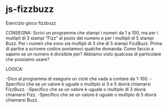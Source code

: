 # js-fizzbuzz
Esercizio gioco fizzbuzz

CONSEGNA:
Scrivi un programma che stampi i numeri da 1 a 100, ma per i multipli di 3 stampi “Fizz” al posto del numero e per i multipli di 5 stampi Buzz.
Per i numeri che sono sia multipli di 3 che di 5 stampi FizzBuzz.
Prima di partire a scrivere codice poniamoci qualche domanda:
Come faccio a sapere se un numero è divisibile per?
Abbiamo visto qualcosa di particolare che possiamo usare?

LOGICA:

-Dico al programma di eseguire un cicle che vada a contare da 1-100.
-Specifico che se un valore è uguale o multiplo si 3 e 5 dovrà chiamarsi FizzBuzz.
-Specifico che se un valore è uguale o multiplo di 3 dovrà chiamarsi Fizz.
-Specifico che se un valore è uguale o multiplo di 5 dovrà chiamarsi Buzz.
